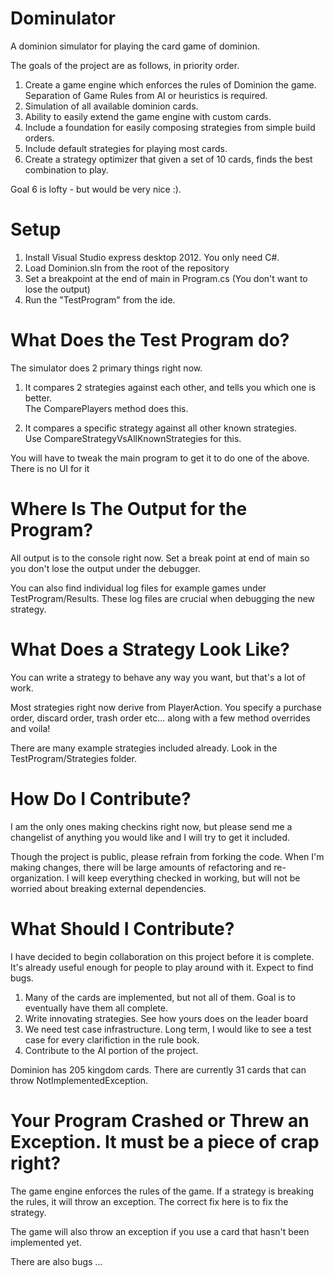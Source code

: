 Dominulator
========

A dominion simulator for playing the card game of dominion.

The goals of the project are as follows, in priority order.

  1) Create a game engine which enforces the rules of Dominion the game.
     Separation of Game Rules from AI or heuristics is required.  
  2) Simulation of all available dominion cards.
  3) Ability to easily extend the game engine with custom cards.
  4) Include a foundation for easily composing strategies from simple build orders.
  5) Include default strategies for playing most cards. 
  6) Create a strategy optimizer that given a set of 10 cards, finds the best combination to play.
  
Goal 6 is lofty - but would be very nice :).

Setup
=====

  1) Install Visual Studio express desktop 2012.  You only need C#.   
  2) Load Dominion.sln from the root of the repository
  3) Set a breakpoint at the end of main in Program.cs   (You don't want to lose the output)
  3) Run the "TestProgram" from the ide.  
  
What Does the Test Program do?
==============================

The simulator does 2 primary things right now.  

1) It compares 2 strategies against each other, and tells you which one is better.  
   The ComparePlayers method does this.

2) It compares a specific strategy against all other known strategies.  
   Use CompareStrategyVsAllKnownStrategies for this.

You will have to tweak the  main program to get it to do one of the above.  There is no UI for it

Where Is The Output for the Program?
=====================================

All output is to the console right now.  Set a break point at end of main so you don't lose
the output under the debugger.

You can also find individual log files for example games under TestProgram/Results.   These
log files are crucial when debugging the new strategy.

What Does a Strategy Look Like?
===============================

You can write a strategy to behave any way you want, but that's a lot of work.  

Most strategies right now derive from PlayerAction.  You specify a purchase order, discard order, 
trash order etc... along with a few method overrides and voila!

There are many example strategies included already.  Look in the TestProgram/Strategies folder. 

How Do I Contribute?
====================

I am the only ones making checkins right now, but please send me a changelist of anything you would like and 
I will try to get it included.

Though the project is public, please refrain from forking the code.  When I'm making changes, 
there will be large amounts of refactoring and re-organization.  I will keep everything checked in working, but
will not be worried about breaking external dependencies.

What Should I Contribute?
=========================

I have decided to begin collaboration on this project before it is complete.  It's already useful enough
for people to play around with it.  Expect to find bugs.

1) Many of the cards are implemented, but not all of them.  Goal is to eventually have them all complete.
2) Write innovating strategies.  See how yours does on the leader board
3) We need test case infrastructure.  Long term, I would like to see a test case for every clarifiction in the rule book.  
4) Contribute to the AI portion of the project.  

Dominion has 205 kingdom cards.  There are currently 31 cards that can throw NotImplementedException.  

Your Program Crashed or Threw an Exception.  It must be a piece of crap right?
==============================================================================

The game engine enforces the rules of the game.  If a strategy is breaking the rules, it will throw an exception.
The correct fix here is to fix the strategy.

The game will also throw an exception if you use a card that hasn't been implemented yet.

There are also bugs ...




